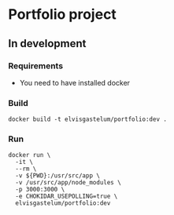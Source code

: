 # Portfolio project

## In development
### Requirements
- You need to have installed docker

### Build
```
docker build -t elvisgastelum/portfolio:dev .
```

### Run
```
docker run \
  -it \
  --rm \
  -v ${PWD}:/usr/src/app \
  -v /usr/src/app/node_modules \
  -p 3000:3000 \
  -e CHOKIDAR_USEPOLLING=true \
  elvisgastelum/portfolio:dev
```
